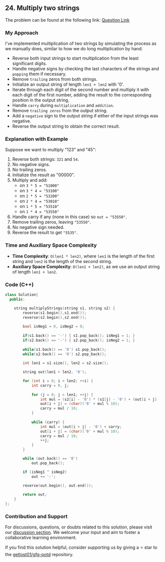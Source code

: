 ## 24. Multiply two strings

The problem can be found at the following link: [Question Link](https://practice.geeksforgeeks.org/problems/multiply-two-strings/1)

### My Approach

I've implemented multiplication of two strings by simulating the process as we manually does, similar to how we do long multiplication by hand.

- Reverse both input strings to start multiplication from the least significant digits.
- Handle negative signs by checking the last characters of the strings and `popping` them if necessary.
- Remove `trailing` zeros from both strings.
- Initialize an output string of length `len1 + len2` with '0'.
- Iterate through each digit of the second number and multiply it with each digit of the first number, adding the result to the corresponding position in the output string.
- Handle `carry` during `multiplication` and `addition`.
- Remove `trailing zeros` from the output string.
- Add a `negative` sign to the output string if either of the input strings was negative.
- Reverse the output string to obtain the correct result.

### Explanation with Example
Suppose we want to multiply "123" and "45":

1. Reverse both strings: `321` and `54`.
2. No negative signs.
3. No trailing zeros.
4. Initialize the result as "00000".
5. Multiply and add:
   - on `3 * 5 = "51000"`
   - on `3 * 4 = "53100"`
   - on `2 * 5 = "53200"`
   - on `2 * 4 = "53010"`
   - on `1 * 5 = "53510"`
   - on `1 * 4 = "53550"`
6. Handle carry if any (none in this case) so `out = "53550"`.
7. Remove trailing zeros, leaving `"53550"`.
8. No negative sign needed.
9. Reverse the result to get `"5535"`.

### Time and Auxiliary Space Complexity

- **Time Complexity**: `O(len1 * len2)`, where `len1` is the length of the first string and `len2` is the length of the second string.
- **Auxiliary Space Complexity**: `O(len1 + len2)`, as we use an output string of length `len1 + len2`.

### Code (C++)

```cpp
class Solution{
  public:

    string multiplyStrings(string s1, string s2) {
        reverse(s1.begin(),s1.end());
        reverse(s2.begin(),s2.end());
       
        bool isNeg1 = 0, isNeg2 = 0;
       
        if(s1.back() == '-') { s1.pop_back(); isNeg1 = 1; }
        if(s2.back() == '-') { s2.pop_back(); isNeg2 = 1; }
       
        while(s1.back() == '0') s1.pop_back();
        while(s2.back() == '0') s2.pop_back();
       
        int len1 = s1.size(), len2 = s2.size();

        string out(len1 + len2, '0');

        for (int i = 0; i < len2; ++i) {
            int carry = 0, j;
            
            for (j = 0; j < len1; ++j) {
                int mul = (s2[i] - '0') * (s1[j] - '0') + (out[i + j] - '0') + carry;
                out[i + j] = (char)('0' + mul % 10);
                carry = mul / 10;
            }
            
            while (carry) {
                int mul = (out[i + j] - '0') + carry;
                out[i + j] = (char)('0' + mul % 10);
                carry = mul / 10;
                ++j;
            }
        }

        while (out.back() == '0') 
            out.pop_back();

        if (isNeg1 ^ isNeg2) 
            out += '-';
        
        reverse(out.begin(), out.end());

        return out;
    }
};
```

### Contribution and Support

For discussions, questions, or doubts related to this solution, please visit our [discussion section](https://github.com/getlost01/gfg-potd/discussions). We welcome your input and aim to foster a collaborative learning environment.

If you find this solution helpful, consider supporting us by giving a ⭐ star to the [getlost01/gfg-potd](https://github.com/getlost01/gfg-potd) repository.